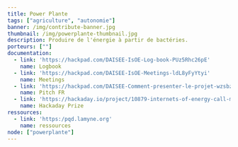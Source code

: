 ```yaml
---
title: Power Plante
tags: ["agriculture", "autonomie"]
banner: /img/contribute-banner.jpg
thumbnail: /img/powerplante-thumbnail.jpg
description: Produire de l'énergie à partir de bactéries.
porteurs: [""]
documentation:
  - link: 'https://hackpad.com/DAISEE-IsOE-Log-book-PUz5Rhc26pE'
    name: Logbook
  - link: 'https://hackpad.com/DAISEE-IsOE-Meetings-ldL8yFyYtyi'
    name: Meetings
  - link: 'https://hackpad.com/DAISEE-Comment-presenter-le-projet-wzsbznK1HSO'
    name: Pitch FR
  - link: 'https://hackaday.io/project/10879-internets-of-energy-call-me-daisee'
    name: Hackaday Prize
ressources:
  - link: 'https:/pqd.lamyne.org'
    name: ressources
node: ["powerplante"]
---
```

